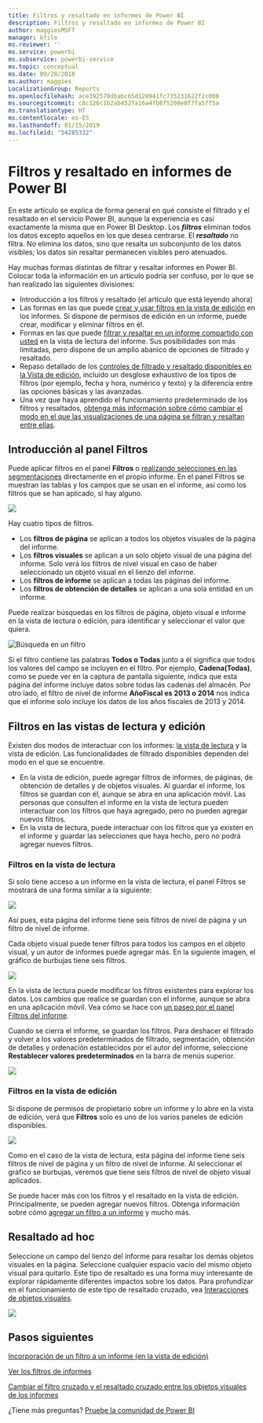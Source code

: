 ```yaml
---
title: Filtros y resaltado en informes de Power BI
description: Filtros y resaltado en informes de Power BI
author: maggiesMSFT
manager: kfile
ms.reviewer: ''
ms.service: powerbi
ms.subservice: powerbi-service
ms.topic: conceptual
ms.date: 09/28/2018
ms.author: maggies
LocalizationGroup: Reports
ms.openlocfilehash: ace392570dbabc65d128941fc735231622f2c008
ms.sourcegitcommit: c8c126c1b2ab4527a16a4fb8f5208e0f7fa5ff5a
ms.translationtype: HT
ms.contentlocale: es-ES
ms.lasthandoff: 01/15/2019
ms.locfileid: "54285332"
---
```

# <a name="about-filters-and-highlighting-in-power-bi-reports"></a>Filtros y resaltado en informes de Power BI
 En este artículo se explica de forma general en qué consiste el filtrado y el resaltado en el servicio Power BI, aunque la experiencia es casi exactamente la misma que en Power BI Desktop. Los ***filtros*** eliminan todos los datos excepto aquellos en los que desea centrarse. El ***resaltado*** no filtra. No elimina los datos, sino que resalta un subconjunto de los datos visibles; los datos sin resaltar permanecen visibles pero atenuados.

Hay muchas formas distintas de filtrar y resaltar informes en Power BI. Colocar toda la información en un artículo podría ser confuso, por lo que se han realizado las siguientes divisiones:

* Introducción a los filtros y resaltado (el artículo que está leyendo ahora)
* Las formas en las que puede [crear y usar filtros en la vista de edición](power-bi-report-add-filter.md) en los informes. Si dispone de permisos de edición en un informe, puede crear, modificar y eliminar filtros en él.
* Formas en las que puede [filtrar y resaltar en un informe compartido con usted](consumer/end-user-reading-view.md) en la vista de lectura del informe. Sus posibilidades son más limitadas, pero dispone de un amplio abanico de opciones de filtrado y resaltado.  
* Repaso detallado de los [controles de filtrado y resaltado disponibles en la Vista de edición](consumer/end-user-report-filter.md), incluido un desglose exhaustivo de los tipos de filtros (por ejemplo, fecha y hora, numérico y texto) y la diferencia entre las opciones básicas y las avanzadas.
* Una vez que haya aprendido el funcionamiento predeterminado de los filtros y resaltados, [obtenga más información sobre cómo cambiar el modo en el que las visualizaciones de una página se filtran y resaltan entre ellas](consumer/end-user-interactions.md).

## <a name="intro-to-the-filters-pane"></a>Introducción al panel Filtros

Puede aplicar filtros en el panel **Filtros** o [realizando selecciones en las segmentaciones](visuals/power-bi-visualization-slicers.md) directamente en el propio informe. En el panel Filtros se muestran las tablas y los campos que se usan en el informe, así como los filtros que se han aplicado, si hay alguno. 

![](media/power-bi-reports-filters-and-highlighting/power-bi-add-filter-reading-view.png)

Hay cuatro tipos de filtros.

- Los **filtros de página** se aplican a todos los objetos visuales de la página del informe.     
- Los **filtros visuales** se aplican a un solo objeto visual de una página del informe. Solo verá los filtros de nivel visual en caso de haber seleccionado un objeto visual en el lienzo del informe.    
- Los **filtros de informe** se aplican a todas las páginas del informe.    
- Los **filtros de obtención de detalles** se aplican a una sola entidad en un informe.    

Puede realizar búsquedas en los filtros de página, objeto visual e informe en la vista de lectura o edición, para identificar y seleccionar el valor que quiera. 

![Búsqueda en un filtro](media/power-bi-reports-filters-and-highlighting/power-bi-search-filter.png)

Si el filtro contiene las palabras **Todos o Todas** junto a él significa que todos los valores del campo se incluyen en el filtro.  Por ejemplo, **Cadena(Todas)**, como se puede ver en la captura de pantalla siguiente, indica que esta página del informe incluye datos sobre todas las cadenas del almacén.  Por otro lado, el filtro de nivel de informe **AñoFiscal es 2013 o 2014** nos indica que el informe solo incluye los datos de los años fiscales de 2013 y 2014.

## <a name="filters-in-reading-or-editing-view"></a>Filtros en las vistas de lectura y edición
Existen dos modos de interactuar con los informes: [la vista de lectura](consumer/end-user-reading-view.md) y la vista de edición. Las funcionalidades de filtrado disponibles dependen del modo en el que se encuentre.

* En la vista de edición, puede agregar filtros de informes, de páginas, de obtención de detalles y de objetos visuales. Al guardar el informe, los filtros se guardan con él, aunque se abra en una aplicación móvil. Las personas que consulten el informe en la vista de lectura pueden interactuar con los filtros que haya agregado, pero no pueden agregar nuevos filtros.
* En la vista de lectura, puede interactuar con los filtros que ya existen en el informe y guardar las selecciones que haya hecho, pero no podrá agregar nuevos filtros.

### <a name="filters-in-reading-view"></a>Filtros en la vista de lectura
Si solo tiene acceso a un informe en la vista de lectura, el panel Filtros se mostrará de una forma similar a la siguiente:

![](media/power-bi-reports-filters-and-highlighting/power-bi-filter-reading-view.png)

Así pues, esta página del informe tiene seis filtros de nivel de página y un filtro de nivel de informe.

Cada objeto visual puede tener filtros para todos los campos en el objeto visual, y un autor de informes puede agregar más. En la siguiente imagen, el gráfico de burbujas tiene seis filtros.

![](media/power-bi-reports-filters-and-highlighting/power-bi-filter-visual-level.png)

En la vista de lectura puede modificar los filtros existentes para explorar los datos. Los cambios que realice se guardan con el informe, aunque se abra en una aplicación móvil. Vea cómo se hace con [un paseo por el panel Filtros del informe](consumer/end-user-report-filter.md).

Cuando se cierra el informe, se guardan los filtros. Para deshacer el filtrado y volver a los valores predeterminados de filtrado, segmentación, obtención de detalles y ordenación establecidos por el autor del informe, seleccione **Restablecer valores predeterminados** en la barra de menús superior.

![](media/power-bi-reports-filters-and-highlighting/power-bi-reset-to-default.png)

### <a name="filters-in-editing-view"></a>Filtros en la vista de edición
Si dispone de permisos de propietario sobre un informe y lo abre en la vista de edición, verá que **Filtros** solo es uno de los varios paneles de edición disponibles.

![](media/power-bi-reports-filters-and-highlighting/power-bi-add-filter-editing-view.png)

Como en el caso de la vista de lectura, esta página del informe tiene seis filtros de nivel de página y un filtro de nivel de informe. Al seleccionar el gráfico se burbujas, veremos que tiene seis filtros de nivel de objeto visual aplicados.

Se puede hacer más con los filtros y el resaltado en la vista de edición. Principalmente, se pueden agregar nuevos filtros. Obtenga información sobre cómo [agregar un filtro a un informe](power-bi-report-add-filter.md) y mucho más.

## <a name="ad-hoc-highlighting"></a>Resaltado ad hoc
Seleccione un campo del lienzo del informe para resaltar los demás objetos visuales en la página. Seleccione cualquier espacio vacío del mismo objeto visual para quitarlo. Este tipo de resaltado es una forma muy interesante de explorar rápidamente diferentes impactos sobre los datos. Para profundizar en el funcionamiento de este tipo de resaltado cruzado, vea [Interacciones de objetos visuales](consumer/end-user-interactions.md).

![](media/power-bi-reports-filters-and-highlighting/power-bi-adhoc-filter.gif)


## <a name="next-steps"></a>Pasos siguientes
[Incorporación de un filtro a un informe (en la vista de edición)](power-bi-report-add-filter.md)

[Ver los filtros de informes](consumer/end-user-report-filter.md)

[Cambiar el filtro cruzado y el resaltado cruzado entre los objetos visuales de los informes](consumer/end-user-interactions.md)

¿Tiene más preguntas? [Pruebe la comunidad de Power BI](http://community.powerbi.com/)

